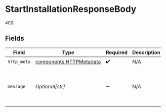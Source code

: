 # StartInstallationResponseBody

400


## Fields

| Field                                                              | Type                                                               | Required                                                           | Description                                                        | Example                                                            |
| ------------------------------------------------------------------ | ------------------------------------------------------------------ | ------------------------------------------------------------------ | ------------------------------------------------------------------ | ------------------------------------------------------------------ |
| `http_meta`                                                        | [components.HTTPMetadata](../../models/components/httpmetadata.md) | :heavy_check_mark:                                                 | N/A                                                                |                                                                    |
| `message`                                                          | *Optional[str]*                                                    | :heavy_minus_sign:                                                 | N/A                                                                | User is not authorized to install integrations for this account    |